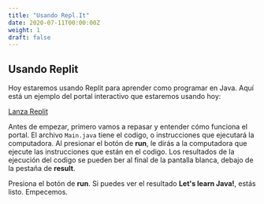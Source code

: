 ```yaml
---
title: "Usando Repl.It"
date: 2020-07-11T00:00:00Z
weight: 1
draft: false
---
```


## Usando Replit

Hoy estaremos usando Replit para aprender como programar en Java. Aquí está un ejemplo del portal interactivo que estaremos usando hoy:

<a class="my-2 mx-4 btn btn-info" href="https://replit.com/@nuevofoundation/JavaBasicosIntro" target="_blank">Lanza Replit</a>

Antes de empezar, primero vamos a repasar y entender cómo funciona el portal. El archivo `Main.java` tiene el codigo, o instrucciones que ejecutará la computadora. Al presionar el botón de <b>run</b>, le dirás a la computadora que ejecute las instrucciones que están en el codigo. Los resultados de la ejecución del codigo se pueden ber al final de la pantalla blanca, debajo de la pestaña de <b>result</b>. 

Presiona el botón de <b>run</b>. Si puedes ver el resultado <b>Let's learn Java!</b>, estás listo. Empecemos.